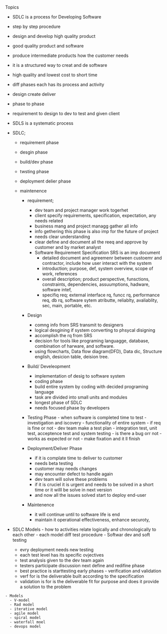 Topics
  - SDLC is a process for Developing Software
  - step by step procedure
  - design and develop high quality product
  - good quality product and software
  - produce intermediate products how the customer needs
  - it is a structured way to creat and de software
  - high quality and lowest cost to short time
  - diff phases each has its process and activity
  - design create deliver
  - phase to phase
  - requirement to design to dev to test and given client
  - SDLS is a systematic process
  
  - SDLC;
    - requirement phase
    - desgin phase
    - build/dev phase
    - twsting phase
    - deployment delier phase
    
    - maintenence
      - requirement;
        - dev team and project manager work togerhet
        - client specify requirements, specification, expectation, any needs related
        - business mang and project managg gather all info
        - info gethering this phase is also imp for the future of project
        - needs clear understanding
        - clear define and document all the reeq and approve by customer and by market analyst
        - Software Requirement Specification SRS is an imp document
          - detailed document and agreemenr between custoemr and contractor, include how user interact with the system
          - introduction; purpose, def, system overview, scope of work, references
          - overall description; product perspective, funsctions, constraints, dependencies, assuumptions, hadware, software intef, 
          - specifiq req; external interface rq, funcc rq, performance req, db rq, software sytem atributte, reliablty, avaliablity, sec, main, portable, etc.


       - Design
          - comng info from SRS transmit to designers
          - logical desgining if system converting to phsycal disigning
          - accomplish the rq from SRS
          - decision for tools like programing languagge, database, combination of harware, and software.
          - using flowcharts, Data flow diagram(DFD), Data dic, Structure english, desicion table, deision tree.
          
        - Build/ Develeopment
          -  implementation of desig to software system
          -  coding phase
          -  build entire system by coding with decided programing language
          -  task are divided into small units and modules
          -  longest phase of SDLC
          -  needs focused phase by developers
         
        -  Testing Phase
          - when software is completed time to test
          - investigation and iscovery
          - functionality of  entire system
          - if req is fine or not
          - dev team make a test plan
          - integration test, unit test, acceptence test and system testing
          - is there a bug orr not
          - works as expected or not
          - make fixation and it ll finish   
         
        - Deployment/Deliver Phase  
          - if it is complate time to deliver to customer
          - needs beta testing
          - customer may needs changes
          - may encounter defect to handle again
          - dev team will solve these problems
          - if it is cruciel it is urgent and needs to be solved in a short time or it willl be solve in next version
          - and now all the issues solved start to deploy end-user
        
        - Maintenence
          - it will continue until to software life is end
          -  maintain it operational effectiveness, enhance securoty, 


  -  SDLC Models
    - how to activities relate logically and chronologically to each other
    - each model diff test procedure
    - Softwar dev and soft testing
      - evry deployment needs new testing
      - each test level has its specific ovjectives
      - test analysis given to the dev team again
      - testers participate discussion next define and redifine phase
      - best practice is starttesting early phases
    - verification and validation
      - verf for is the deliverable built according to the specification
      - validation is for is the deliverable fit for purpose and does it provide a solution to the problem  
    
    - Models
      - V-model
      - Rad model
      - iterative model
      - agile model
      - spiral model
      - waterfall moel
      - devops model












